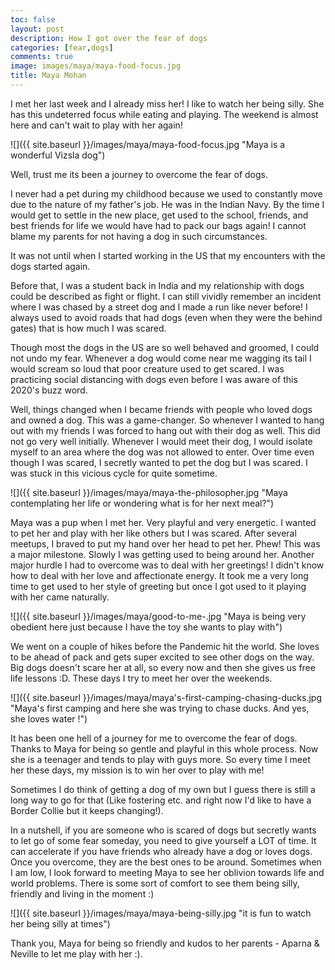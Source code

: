 ```yaml
---
toc: false
layout: post
description: How I got over the fear of dogs
categories: [fear,dogs]
comments: true
image: images/maya/maya-food-focus.jpg
title: Maya Mohan
---
```


I met her last week and I already miss her! I like to watch her being silly. She has this undeterred focus while eating and playing. The weekend is almost here and can't wait to play with her again!

![]({{ site.baseurl }}/images/maya/maya-food-focus.jpg "Maya is a wonderful Vizsla dog")


Well, trust me its been a journey to overcome the fear of dogs. 

I never had a pet during my childhood because we used to constantly move due to the nature of my father's job.  He was in the Indian Navy. By the time I would get to settle in the new place, get used to the school, friends, and best friends for life we would have had to pack our bags again! I cannot blame my parents for not having a dog in such circumstances.

It was not until when I started working in the US that my encounters with the dogs started again. 

Before that, I was a student back in India and my relationship with dogs could be described as fight or flight. I can still vividly remember an incident where  I was chased by a street dog and I made a run like never before! I always used to avoid roads that had dogs (even when they were the behind gates) that is how much I was scared.

Though most the dogs in the US are so well behaved and groomed, I could not undo my fear. Whenever a dog would come near me wagging its tail I would scream so loud that poor creature used to get scared. I was practicing social distancing with dogs even before I was aware of this 2020's buzz word.

Well, things changed when I  became friends with people who loved dogs and owned a dog. This was a game-changer. So whenever I wanted to hang out with my friends I was forced to hang out with their dog as well. This did not go very well initially. Whenever I would meet their dog, I would isolate myself to an area where the dog was not allowed to enter. Over time even though I was scared, I secretly wanted to pet the dog but I was scared. I was stuck in this vicious cycle for quite sometime. 

![]({{ site.baseurl }}/images/maya/maya-the-philosopher.jpg "Maya contemplating her life or wondering what is for her next meal?")

Maya was a pup when I met her. Very playful and very energetic. I wanted to pet her and play with her like others but I was scared. After several meetups, I braved to put my hand over her head to pet her. Phew! This was a major milestone. Slowly I was getting used to being around her.  Another major hurdle I had to overcome was to deal with her greetings! I didn't know how to deal with her love and affectionate energy. It took me a very long time to get used to her style of greeting but once I got used to it playing with her came naturally. 


![]({{ site.baseurl }}/images/maya/good-to-me-.jpg "Maya is being very obedient here just because I have the toy she wants to play with")


We went on a couple of hikes before the Pandemic hit the world. She loves to be ahead of pack and gets super excited to see other dogs on the way. Big dogs doesn't scare her at all, so every now and then she gives us free life lessons :D. These days I try to meet her over the weekends.

![]({{ site.baseurl }}/images/maya/maya's-first-camping-chasing-ducks.jpg "Maya's first camping and here she was trying to chase ducks. And yes, she loves water !")

It has been one hell of a journey for me to overcome the fear of dogs. Thanks to Maya for being so gentle and playful in this whole process. Now she is a teenager and tends to play with guys more. So every time I meet her these days, my mission is to win her over to play with me!

Sometimes I do think of getting a dog of my own but I guess there is still a long way to go for that (Like fostering etc. and right now I'd like to have a Border Collie but it keeps changing!).

In a nutshell, if you are someone who is scared of dogs but secretly wants to let go of some fear someday, you need to give yourself a LOT of time. It can accelerate if you have friends who already have a dog or loves dogs. Once you overcome, they are the best ones to be around. Sometimes when I am low, I look forward to meeting Maya to see her oblivion towards life and world problems. There is some sort of comfort to see them being silly, friendly and living in the moment :)

![]({{ site.baseurl }}/images/maya/maya-being-silly.jpg "it is fun to watch her being silly at times")

Thank you, Maya for being so friendly and kudos to her parents - Aparna & Neville to let me play with her :).
